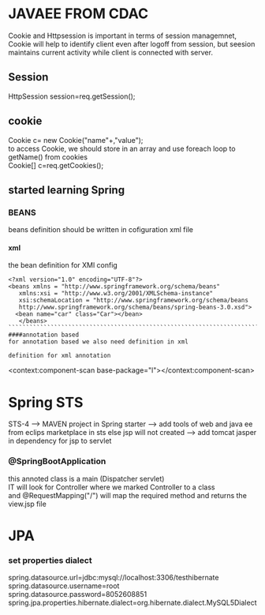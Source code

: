 # JAVAEE FROM CDAC
Cookie and Httpsession is important in terms of session managemnet, Cookie will help to identify client even after logoff from session, but seesion maintains current activity while client is connected with server. <br>
## Session
HttpSession session=req.getSession(); <br>


## cookie
Cookie c= new Cookie("name"+,"value"); <br>
to access Cookie, we should store in an array and use foreach loop to getName() from cookies <br> 
Cookie[] c=req.getCookies();

## started learning Spring
### BEANS
beans definition should be written in cofiguration xml file <br>
#### xml
the bean definition for XMl config
``````````````````````````````````````````````````````````````````````````````````````````````````````````````````
<?xml version="1.0" encoding="UTF-8"?>
<beans xmlns = "http://www.springframework.org/schema/beans"
   xmlns:xsi = "http://www.w3.org/2001/XMLSchema-instance"
   xsi:schemaLocation = "http://www.springframework.org/schema/beans
   http://www.springframework.org/schema/beans/spring-beans-3.0.xsd">
  <bean name="car" class="Car"></bean>
   </beans>
``````````````````````````````````````````````````````````````````````````````````````````
####annotation based
for annotation based we also need definition in xml

definition for xml annotation
`````````````````````````````````````````````````````````````````````````````````````````````````````````````````````
<?xml version="1.0" encoding="UTF-8"?>
<beans xmlns="http://www.springframework.org/schema/beans"
   xmlns:context="http://www.springframework.org/schema/context"
    xmlns:xsi="http://www.w3.org/2001/XMLSchema-instance"
    xsi:schemaLocation="http://www.springframework.org/schema/beans
   http://www.springframework.org/schema/beans/spring-beans.xsd
    http://www.springframework.org/schema/context
    http://www.springframework.org/schema/context/spring-context.xsd
    http://www.springframework.org/schema/tool
    http://www.springframework.org/schema/tool/spring-tool.xsd">
        <context:component-scan base-package="l"></context:component-scan>
        </beans>



# Spring STS
STS-4 --> MAVEN project in Spring starter --> add tools of web and java ee from eclips marketplace in sts else jsp will not created --> add tomcat jasper in dependency for jsp to servlet <br> 
### @SpringBootApplication
this annoted class is a main (Dispatcher servlet)<br>
IT will look for Controller where we marked Controller to a class <br>
and @RequestMapping("/") will map the required method and returns the view.jsp file <br>

# JPA
### set properties dialect <br>
spring.datasource.url=jdbc:mysql://localhost:3306/testhibernate <br>
spring.datasource.username=root <br>
spring.datasource.password=8052608851 <br>
spring.jpa.properties.hibernate.dialect=org.hibernate.dialect.MySQL5Dialect <br>


